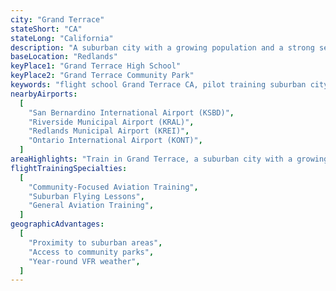 ```yaml
---
city: "Grand Terrace"
stateShort: "CA"
stateLong: "California"
description: "A suburban city with a growing population and a strong sense of community."
baseLocation: "Redlands"
keyPlace1: "Grand Terrace High School"
keyPlace2: "Grand Terrace Community Park"
keywords: "flight school Grand Terrace CA, pilot training suburban city, learn to fly Grand Terrace, community aviation training California, Grand Terrace flight training, NextGen Flight Academy Grand Terrace, suburban flying lessons, community park aerial tours, community-focused aviation training"
nearbyAirports:
  [
    "San Bernardino International Airport (KSBD)",
    "Riverside Municipal Airport (KRAL)",
    "Redlands Municipal Airport (KREI)",
    "Ontario International Airport (KONT)",
  ]
areaHighlights: "Train in Grand Terrace, a suburban city with a growing population and access to nearby airports and community parks."
flightTrainingSpecialties:
  [
    "Community-Focused Aviation Training",
    "Suburban Flying Lessons",
    "General Aviation Training",
  ]
geographicAdvantages:
  [
    "Proximity to suburban areas",
    "Access to community parks",
    "Year-round VFR weather",
  ]
---
```

